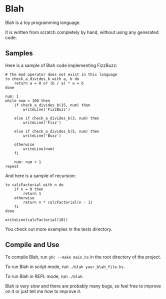 # Blah

Blah is a toy programming language.

It is written from scratch completely by hand, without using any generated code.

## Samples

Here is a sample of Blah code implementing FizzBuzz:

    # the mod operator does not exist in this language
    to check_a_divides_b with a, b do
        return a = 0 or (b / a) * a = b
    done

    num: 1
    while num < 100 then
        if check_a_divides_b(15, num) then
            writeLine('FizzBuzz')

        else if check_a_divides_b(3, num) then
            writeLine('Fizz')

        else if check_a_divides_b(5, num) then
            writeLine('Buzz')

        otherwise
            writeLine(num)
        fi

        num: num + 1
    repeat

And here is a sample of recursion:

    to calcFactorial with n do
        if n = 0 then
            return 1
        otherwise
            return n * calcFactorial(n - 1)
        fi
    done

    writeLine(calcFactorial(10))

You check out more examples in the tests directory.

## Compile and Use

To compile Blah, run `ghc --make main.hs` in the root directory of the project.

To run Blah in script mode, run `./blah your_blah_file.hs`.

To run Blah in REPL mode, run `./blah`.

Blah is very slow and there are probably many bugs, so feel free to improve on it or just tell me how to improve it.


